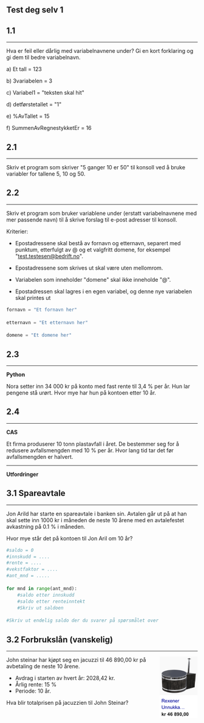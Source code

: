 ## Test deg selv 1

## 1.1

---

Hva er feil eller dårlig med variabelnavnene under? Gi en kort forklaring og gi dem til bedre variabelnavn.

a) Et tall = 123

b) 3variabelen = 3

c) Variabel1 = "teksten skal hit"

d) detførstetallet = "1"

e) %AvTallet = 15

f) SummenAvRegnestykketEr = 16

## 2.1

---

Skriv et program som skriver "5 ganger 10 er 50" til konsoll ved å bruke variabler for tallene 5, 10 og 50.

## 2.2

---

Skriv et program som bruker variablene under (erstatt variabelnavnene med mer passende navn) til å skrive forslag til e-post adresser til konsoll.

Kriterier:

- Epostadressene skal bestå av fornavn og etternavn, separert med punktum, etterfulgt av @ og et valgfritt domene, for eksempel "test.testesen@bedrift.no".

- Epostadressene som skrives ut skal være uten mellomrom.

- Variabelen som inneholder "domene" skal ikke inneholde "@".

- Epostadressen skal lagres i en egen variabel, og denne nye variabelen skal printes ut

```Python
fornavn = "Et fornavn her"

etternavn = "Et etternavn her"

domene = "Et domene her"
```

## 2.3

---

**Python**

Nora setter inn 34 000 kr på konto med fast rente til 3,4 % per år. Hun lar pengene stå urørt. Hvor mye har hun på kontoen etter 10 år.

## 2.4

---

**CAS**

Et firma produserer 10 tonn plastavfall i året. De bestemmer seg for å redusere avfallsmengden med 10 % per år. Hvor lang tid tar det før avfallsmengden er halvert.

---

**Utfordringer**

## 3.1 Spareavtale

---

Jon Arild har starte en spareavtale i banken sin. Avtalen går ut på at han skal sette inn 1000 kr i måneden de neste 10 årene med en avtalefestet avkastning på 0.1 % i måneden.

Hvor mye står det på kontoen til Jon Aril om 10 år?

```Python
#saldo = 0
#innskudd = ....
#rente = ....
#vekstfaktor = ....
#ant_mnd = .....

for mnd in range(ant_mnd):
    #saldo etter innskudd
    #saldo etter renteinntekt
    #Skriv ut saldoen

#Skriv ut endelig saldo der du svarer på spørsmålet over
```

## 3.2 Forbrukslån (vanskelig)

---

<img src="img/jacuzzi.png" width="100px" style="float:right; margin-left:20px">

John steinar har kjøpt seg en jacuzzi til 46 890,00 kr på avbetaling de neste 10 årene.

- Avdrag i starten av hvert år: 2028,42 kr.
- Årlig rente: 15 %
- Periode: 10 år.

Hva blir totalprisen på jacuzzien til John Steinar?
